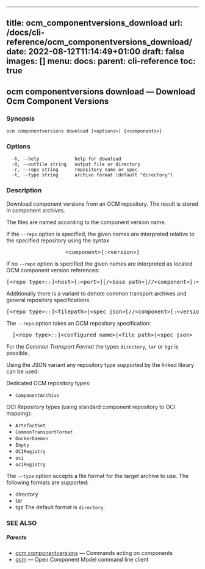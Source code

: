 
---
title: ocm_componentversions_download
url: /docs/cli-reference/ocm_componentversions_download/
date: 2022-08-12T11:14:49+01:00
draft: false
images: []
menu:
  docs:
    parent: cli-reference
toc: true
---
## ocm componentversions download &mdash; Download Ocm Component Versions

### Synopsis

```
ocm componentversions download [<options>] {<components>} 
```

### Options

```
  -h, --help             help for download
  -O, --outfile string   output file or directory
  -r, --repo string      repository name or spec
  -t, --type string      archive format (default "directory")
```

### Description


Download component versions from an OCM repository. The result is stored in
component archives.

The files are named according to the component version name.

If the <code>--repo</code> option is specified, the given names are interpreted
relative to the specified repository using the syntax

<center>
    <pre>&lt;component>[:&lt;version>]</pre>
</center>

If no <code>--repo</code> option is specified the given names are interpreted 
as located OCM component version references:

<center>
    <pre>[&lt;repo type>::]&lt;host>[:&lt;port>][/&lt;base path>]//&lt;component>[:&lt;version>]</pre>
</center>

Additionally there is a variant to denote common transport archives
and general repository specifications

<center>
    <pre>[&lt;repo type>::]&lt;filepath>|&lt;spec json>[//&lt;component>[:&lt;version>]]</pre>
</center>

The <code>--repo</code> option takes an OCM repository specification:

<center>
    <pre>[&lt;repo type>::]&lt;configured name>|&lt;file path>|&lt;spec json></pre>
</center>

For the *Common Transport Format* the types <code>directory</code>,
<code>tar</code> or <code>tgz</code> is possible.

Using the JSON variant any repository type supported by the 
linked library can be used:

Dedicated OCM repository types:
- `ComponentArchive`

OCI Repository types (using standard component repository to OCI mapping):
- `ArtefactSet`
- `CommonTransportFormat`
- `DockerDaemon`
- `Empty`
- `OCIRegistry`
- `oci`
- `ociRegistry`

The <code>--type</code> option accepts a file format for the
target archive to use. The following formats are supported:
- directory
- tar
- tgz
The default format is <code>directory</code>.


### SEE ALSO

##### Parents

* [ocm componentversions](ocm_componentversions.md)	 &mdash; Commands acting on components
* [ocm](ocm.md)	 &mdash; Open Component Model command line client

